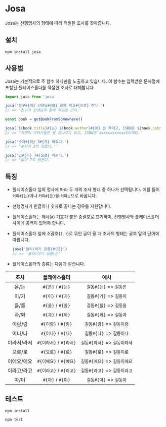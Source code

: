 # Josa

Josa는 선행명사의 형태에 따라 적절한 조사를 찾아줍니다.

## 설치

```shell
npm install josa
```

## 사용법

Josa는 기본적으로 주 함수 하나만을 노출하고 있습니다. 이 함수는 입력받은 문자열에 포함된 플레이스홀더를 적절한 조사로 대체합니다.

``` javascript
import josa from 'josa'

josa('친구#{이} 선생님#{와} 함께 학교#{으로} 간다.')
// => '친구가 선생님과 함께 학교로 간다.'

const book = getBookFromSomewhere()

josa(`${book.title}#{는} ${book.author}#{이} 쓴 책이고, ISBN은 ${book.isbn}#{예요}.`)
// => '자연의 이야기들은 쥘 르나르가 썼고, ISBN은 xxxxxxxxxxxx3이에요.'

josa('숫자#{이} 3#{가} 되었다.')
// => '숫자가 3이 되었다.'

josa('값#{가} 7#{으로} 바뀐다.')
// => '값이 7로 바뀐다.'
```

## 특징

- 플레이스홀더 앞의 명사에 따라 두 개의 조사 형태 중 하나가 선택됩니다. 예를 들어 `커피#{는}`이나 `커피#{은}`을 `커피는`으로 바꿉니다.

- 선행명사가 한글이나 숫자로 끝나는 경우를 지원합니다.

- 플레이스홀더는 해시(`#`) 기호가 붙은 중괄호로 표기하며, 선행명사와 플레이스홀더 사이에 공백이 없어야 합니다.

- 플레이스홀더 앞에 소괄호(`(`, `)`)로 묶인 글이 올 때 조사의 형태는 괄호 앞의 단어에 따릅니다.
  ``` javascript
  josa('둘리(아기 공룡)#{은}')
  // => '둘리(아기 공룡)는'
  ```

- 플레이스홀더의 종류는 다음과 같습니다.


| 조사 | 플레이스홀더 | 예시 |
|:-:|:-:|:-:|
| 은/는 | `#{은}` / `#{는}` | `길동#{는}` => `길동은` |
| 이/가 | `#{이}` / `#{가}` | `길동#{가}` => `길동이` |
| 을/를 | `#{을}` / `#{를}` | `길동#{를}` => `길동을` |
| 과/와 | `#{과}` / `#{와}` | `길동#{와}` => `길동과` |
| 이랑/랑 | `#{이랑}` / `#{랑}` | `길동#{랑}` => `길동이랑` |
| 이나/나 | `#{이나}` / `#{나}` | `길동#{나}` => `길동이나` |
| 이라서/라서 | `#{이라서}` / `#{라서}` | `길동#{라서}` => `길동이라서`|
| 으로/로 | `#{으로}` / `#{로}` | `길동#{로}` => `길동이로` |
| 이에요/예요 | `#{이에요}` / `#{예요}` | `길동#{예요}` => `길동이에요` |
| 이라고/라고 | `#{이라고}` / `#{라고}` | `길동#{라고}` => `길동이라고` |
| 아/야 | `#{아}` / `#{야}` | `길동#{야}` => `길동아` |

## 테스트

```shell
npm install

npm test
```
